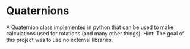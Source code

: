 # Quaternions
A Quaternion class implemented in python that can be used to make calculations used for rotations (and many other things). Hint: The goal of this project was to use no external libraries.
